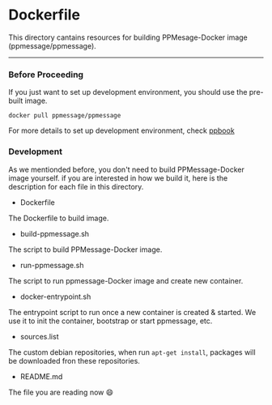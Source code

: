 # Dockerfile

This directory cantains resources for building PPMesage-Docker image (ppmessage/ppmessage).

---

### Before Proceeding
If you just want to set up development environment, you should use the pre-built image.

    docker pull ppmessage/ppmessage

For more details to set up development environment, check [ppbook](https://ppmessage.gitbooks.io/ppbook/content/part3/ppmessage/set-up/index.html)


### Development
As we mentionded before, you don't need to build PPMessage-Docker image yourself. if you
are interested in how we build it, here is the description for each file in this directory.

* Dockerfile

The Dockerfile to build image.

* build-ppmessage.sh

The script to build PPMessage-Docker image.

* run-ppmessage.sh
  
The script to run ppmessage-Docker image and create new container.

* docker-entrypoint.sh

The entrypoint script to run once a new container is created & started. We use it to
init the container, bootstrap or start ppmessage, etc.

* sources.list
  
The custom debian repositories, when run `apt-get install`, packages will be downloaded
fron these repositories.

* README.md

The file you are reading now :smile:
